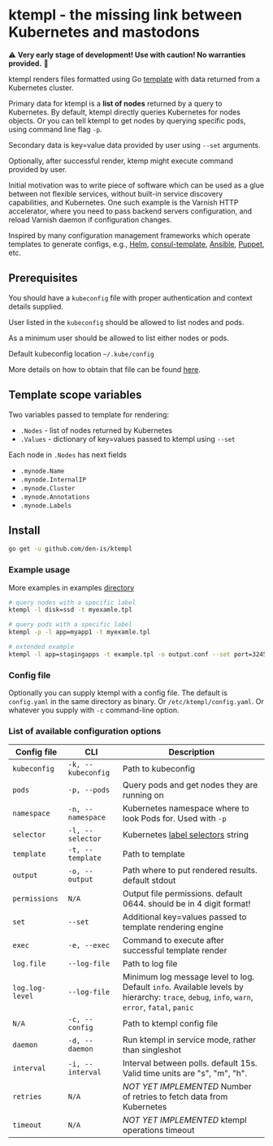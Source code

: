 # ktempl - the missing link between Kubernetes and mastodons

:warning: **Very early stage of development! Use with caution! No warranties provided.** :construction:

ktempl renders files formatted using Go [template][gotemplate] with data returned from a Kubernetes cluster.

Primary data for ktempl is a **list of nodes** returned by a query to Kubernetes.
By default, ktempl directly queries Kubernetes for nodes objects.
Or you can tell ktempl to get nodes by querying specific pods, using command line flag `-p`.

Secondary data is key=value data provided by user using `--set` arguments.

Optionally, after successful render, ktemp might execute command provided by user.

Initial motivation was to write piece of software which can be used as a glue between not flexible services, without built-in service discovery capabilities, and Kubernetes.
One such example is the Varnish HTTP accelerator, where you need to pass backend servers configuration, and reload Varnish daemon if configuration changes.

Inspired by many configuration management frameworks which operate templates to generate configs, e.g., [Helm][helm], [consul-template][consultemplate], [Ansible][ansibletemplate], [Puppet][puppettemplate], etc.

## Prerequisites

You should have a `kubeconfig` file with proper authentication and context details supplied.

User listed in the `kubeconfig` should be allowed to list nodes and pods.

As a minimum user should be allowed to list either nodes or pods.

Default kubeconfig location `~/.kube/config`

More details on how to obtain that file can be found [here][kubeconfigdoc].

## Template scope variables

Two variables passed to template for rendering:

- `.Nodes` - list of nodes returned by Kubernetes
- `.Values` - dictionary of key=values passed to ktempl using `--set`

Each node in `.Nodes` has next fields

- `.mynode.Name`
- `.mynode.InternalIP`
- `.mynode.Cluster`
- `.mynode.Annotations`
- `.mynode.Labels`

## Install

```sh
go get -u github.com/den-is/ktempl
```

### Example usage

More examples in examples [directory](/examples/)

```sh
# query nodes with a specific label
ktempl -l disk=ssd -t myexamle.tpl

# query pods with a specific label
ktempl -p -l app=myapp1 -t myexamle.tpl

# extended example
ktempl -l app=stagingapps -t example.tpl -o output.conf --set port=32456 --exec="touch success_exec.txt"
```

### Config file

Optionally you can supply ktempl with a config file.
The default is `config.yaml` in the same directory as binary.
Or `/etc/ktempl/config.yaml`.
Or whatever you supply with `-c` command-line option.

### List of available configuration options

| Config file     | CLI                | Description                                                              |
| --------------- | ------------------ | ------------------------------------------------------------------------ |
| `kubeconfig`    | `-k, --kubeconfig` | Path to kubeconfig                                                       |
| `pods`          | `-p, --pods`       | Query pods and get nodes they are running on                             |
| `namespace`     | `-n, --namespace`  | Kubernetes namespace where to look Pods for. Used with `-p`              |
| `selector`      | `-l, --selector`   | Kubernetes [label selectors][labelselectors] string                      |
| `template`      | `-t, --template`   | Path to template                                                         |
| `output`        | `-o, --output`     | Path where to put rendered results. default stdout                       |
| `permissions`   | `N/A`              | Output file permissions. default 0644. should be in 4 digit format!      |
| `set`           | `--set`            | Additional key=values passed to template rendering engine                |
| `exec`          | `-e, --exec`       | Command to execute after successful template render                      |
| `log.file`      | `--log-file`       | Path to log file                                                         |
| `log.log-level` | `--log-file`       | Minimum log message level to log. Default `info`. Available levels by hierarchy: `trace`, `debug`, `info`, `warn`, `error`, `fatal`, `panic` |
| `N/A`           | `-c, --config`     | Path to ktempl config file                                               |
| `daemon`        | `-d, --daemon`     | Run ktempl in service mode, rather than singleshot                       |
| `interval`      | `-i, --interval`   | Interval between polls. default 15s. Valid time units are "s", "m", "h". |
| `retries`       | `N/A`              | _NOT YET IMPLEMENTED_ Number of retries to fetch data from Kubernetes    |
| `timeout`       | `N/A`              | _NOT YET IMPLEMENTED_ ktempl operations timeout                          |

[gotemplate]: https://golang.org/pkg/text/template/
[consultemplate]: https://github.com/hashicorp/consul-template
[helm]: https://helm.sh/
[ansibletemplate]: https://docs.ansible.com/ansible/latest/modules/template_module.html
[puppettemplate]: https://puppet.com/docs/puppet/latest/lang_template.html
[kubeconfigdoc]: https://kubernetes.io/docs/concepts/configuration/organize-cluster-access-kubeconfig/
[labelselectors]: https://kubernetes.io/docs/concepts/overview/working-with-objects/labels/
